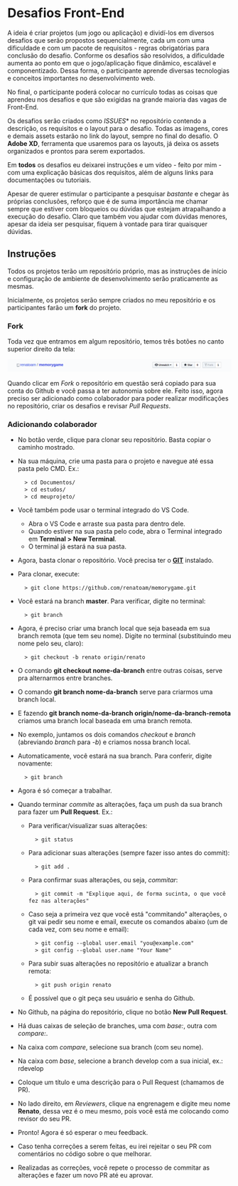 # Desafios Front-End

A ideia é criar projetos (um jogo ou aplicação) e dividí-los em diversos desafios que serão propostos sequencialmente, cada um com uma dificuldade e com um pacote de requisitos - regras obrigatórias para conclusão do desafio. Conforme os desafios são resolvidos, a dificuldade aumenta ao ponto em que o jogo/aplicação fique dinâmico, escalável e componentizado. Dessa forma, o participante aprende diversas tecnologias e conceitos importantes no desenvolvimento web.

No final, o participante poderá colocar no currículo todas as coisas que aprendeu nos desafios e que são exigidas na grande maioria das vagas de Front-End.

Os desafios serão criados como *ISSUES** no repositório contendo a descrição, os requisitos e o layout para o desafio. Todas as imagens, cores e demais assets estarão no link do layout, sempre no final do desafio. O **Adobe XD**, ferramenta que usaremos para os layouts, já deixa os assets organizados e prontos para serem exportados.

Em **todos** os desafios eu deixarei instruções e um vídeo - feito por mim - com uma explicação básicas dos requisitos, além de alguns links para documentações ou tutoriais.

Apesar de querer estimular o participante a pesquisar *bastante* e chegar às próprias conclusões, reforço que é de suma importância me chamar sempre que estiver com bloqueios ou dúvidas que estejam atrapalhando a execução do desafio. Claro que também vou ajudar com dúvidas menores, apesar da ideia ser pesquisar, fiquem à vontade para tirar quaisquer dúvidas.

## Instruções

Todos os projetos terão um repositório próprio, mas as instruções de início e configuração de ambiente de desenvolvimento serão praticamente as mesmas.

Inicialmente, os projetos serão sempre criados no meu repositório e os participantes farão um **fork** do projeto.

### Fork

Toda vez que entramos em algum repositório, temos três botões no canto superior direito da tela:

![Botão fork](/fork.png "Botão Fork do Github")

Quando clicar em *Fork* o repositório em questão será copiado para sua conta do Github e você passa a ter autonomia sobre ele. Feito isso, agora preciso ser adicionado como colaborador para poder realizar modificações no repositório, criar os desafios e revisar *Pull Requests*.

### Adicionando colaborador

- No botão verde, clique para clonar seu repositório. Basta copiar o caminho mostrado.
- Na sua máquina, crie uma pasta para o projeto e navegue até essa pasta pelo CMD. Ex.:
       
        > cd Documentos/
        > cd estudos/
        > cd meuprojeto/
        
- Você também pode usar o terminal integrado do VS Code.
    - Abra o VS Code e arraste sua pasta para dentro dele.
    - Quando estiver na sua pasta pelo code, abra o Terminal integrado em **Terminal > New Terminal**.
    - O terminal já estará na sua pasta.

- Agora, basta clonar o repositório. Você precisa ter o **[GIT](https://git-scm.com/download/win)** instalado.
- Para clonar, execute:

        > git clone https://github.com/renatoam/memorygame.git

- Você estará na branch **master**. Para verificar, digite no terminal:

        > git branch

- Agora, é preciso criar uma branch local que seja baseada em sua branch remota (que tem seu nome). Digite no terminal (substituindo meu nome pelo seu, claro):

        > git checkout -b renato origin/renato

- O comando **git checkout nome-da-branch** entre outras coisas, serve pra alternarmos entre branches.
- O comando **git branch nome-da-branch** serve para criarmos uma branch local. 
- E fazendo **git branch nome-da-branch origin/nome-da-branch-remota** criamos uma branch local baseada em uma branch remota.
- No exemplo, juntamos os dois comandos *checkout* e *branch* (abreviando *branch* para *-b*) e criamos nossa branch local.
- Automaticamente, você estará na sua branch. Para conferir, digite novamente: 

        > git branch

- Agora é só começar a trabalhar.
- Quando terminar *commite* as alterações, faça um push da sua branch para fazer um **Pull Request**. Ex.:
    - Para verificar/visualizar suas alterações:

            > git status
    
    - Para adicionar suas alterações (sempre fazer isso antes do commit):
    
            > git add .
            
    - Para confirmar suas alterações, ou seja, *commitar*:
    
            > git commit -m "Explique aqui, de forma sucinta, o que você fez nas alterações"

    - Caso seja a primeira vez que você está "commitando" alterações, o git vai pedir seu nome e email, execute os comandos abaixo (um de cada vez, com seu nome e email):
    
            > git config --global user.email "you@example.com"
            > git config --global user.name "Your Name"
            
    - Para subir suas alterações no repositório e atualizar a branch remota: 
    
            > git push origin renato
    
    - É possível que o git peça seu usuário e senha do Github.
    
- No Github, na página do repositório, clique no botão **New Pull Request**.
- Há duas caixas de seleção de branches, uma com *base:*, outra com *compare:*.
- Na caixa com *compare*, selecione sua branch (com seu nome).
- Na caixa com *base*, selecione a branch develop com a sua inicial, ex.: rdevelop
- Coloque um título e uma descrição para o Pull Request (chamamos de PR).
- No lado direito, em *Reviewers*, clique na engrenagem e digite meu nome **Renato**, dessa vez é o meu mesmo, pois você está me colocando como revisor do seu PR.
- Pronto! Agora é só esperar o meu feedback. 
- Caso tenha correções a serem feitas, eu irei rejeitar o seu PR com comentários no código sobre o que melhorar. 
- Realizadas as correções, você repete o processo de commitar as alterações e fazer um novo PR até eu aprovar.
